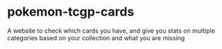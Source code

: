 # pokemon-tcgp-cards
A website to check which cards you have, and give you stats on multiple categories based on your collection and what you are missing
